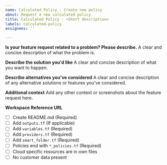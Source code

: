 ```yaml
---
name: Calculated Policy - Create new policy
about: Request a new calculated policy
title: Calculated Policy - <Short description>
labels: calculated-policy
assignees: ''

---
```


**Is your feature request related to a problem? Please describe.**
A clear and concise description of what the problem is. 

**Describe the solution you'd like**
A clear and concise description of what you want to happen.

**Describe alternatives you've considered**
A clear and concise description of any alternative solutions or features you've considered.

**Additional context**
Add any other context or screenshots about the feature request here.

**Workspace Reference URL**
- [ ] Create README.md (Required)
- [ ] Add `outputs.tf` (If applicable)
- [ ] Add `variables.tf` (Required)
- [ ] Add `providers.tf` (Required)
- [ ] Add `smart_folder.tf` (Required)
- [ ] Policies end with `*_policies.tf` (Required)
- [ ] Cloud specific resources are in own files
- [ ] No customer data present
